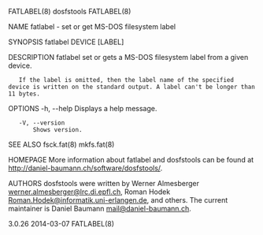 FATLABEL(8)                                                                                       dosfstools                                                                                      FATLABEL(8)



NAME
       fatlabel - set or get MS-DOS filesystem label


SYNOPSIS
       fatlabel DEVICE [LABEL]


DESCRIPTION
       fatlabel set or gets a MS-DOS filesystem label from a given device.

       If the label is omitted, then the label name of the specified device is written on the standard output. A label can't be longer than 11 bytes.


OPTIONS
       -h, --help
           Displays a help message.

       -V, --version
           Shows version.


SEE ALSO
       fsck.fat(8)
       mkfs.fat(8)


HOMEPAGE
       More information about fatlabel and dosfstools can be found at <http://daniel-baumann.ch/software/dosfstools/>.


AUTHORS
       dosfstools  were  written  by  Werner  Almesberger  <werner.almesberger@lrc.di.epfl.ch>,  Roman  Hodek  <Roman.Hodek@informatik.uni-erlangen.de>, and others. The current maintainer is Daniel Baumann
       <mail@daniel-baumann.ch>.



3.0.26                                                                                            2014-03-07                                                                                      FATLABEL(8)
